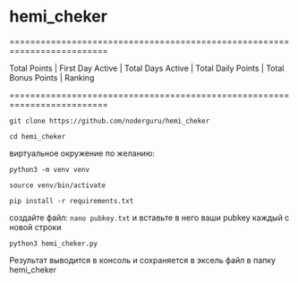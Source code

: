 # hemi_cheker


=========================================================================

Total Points | First Day Active | Total Days Active | Total Daily Points | Total Bonus Points | Ranking

=========================================================================

```git clone https://github.com/noderguru/hemi_cheker```

```cd hemi_cheker```

виртуальное окружение по желанию:

```python3 -m venv venv```

```source venv/bin/activate```

```pip install -r requirements.txt```

создайте файл:   ```nano pubkey.txt```  и вставьте в него ваши pubkey каждый с новой строки

```python3 hemi_cheker.py```

Результат выводится в консоль и сохраняется в эксель файл в папку hemi_cheker
